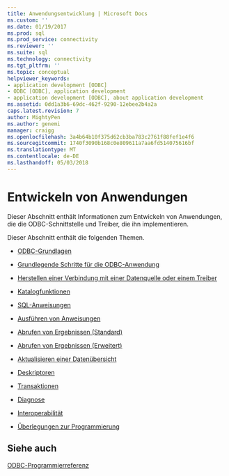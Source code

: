 ```yaml
---
title: Anwendungsentwicklung | Microsoft Docs
ms.custom: ''
ms.date: 01/19/2017
ms.prod: sql
ms.prod_service: connectivity
ms.reviewer: ''
ms.suite: sql
ms.technology: connectivity
ms.tgt_pltfrm: ''
ms.topic: conceptual
helpviewer_keywords:
- application development [ODBC]
- ODBC [ODBC], application development
- application development [ODBC], about application development
ms.assetid: 0dd1a3b6-69dc-462f-9290-12ebee2b4a2a
caps.latest.revision: 7
author: MightyPen
ms.author: genemi
manager: craigg
ms.openlocfilehash: 3a4b64b10f375d62cb3ba783c2761f88fef1e4f6
ms.sourcegitcommit: 1740f3090b168c0e809611a7aa6fd514075616bf
ms.translationtype: MT
ms.contentlocale: de-DE
ms.lasthandoff: 05/03/2018
---
```

# <a name="developing-applications"></a>Entwickeln von Anwendungen
Dieser Abschnitt enthält Informationen zum Entwickeln von Anwendungen, die die ODBC-Schnittstelle und Treiber, die ihn implementieren.  
  
 Dieser Abschnitt enthält die folgenden Themen.  
  
-   [ODBC-Grundlagen](../../../odbc/reference/develop-app/odbc-fundamentals.md)  
  
-   [Grundlegende Schritte für die ODBC-Anwendung](../../../odbc/reference/develop-app/basic-odbc-application-steps.md)  
  
-   [Herstellen einer Verbindung mit einer Datenquelle oder einem Treiber](../../../odbc/reference/develop-app/connecting-to-a-data-source-or-driver.md)  
  
-   [Katalogfunktionen](../../../odbc/reference/develop-app/catalog-functions.md)  
  
-   [SQL-Anweisungen](../../../odbc/reference/develop-app/sql-statements.md)  
  
-   [Ausführen von Anweisungen](../../../odbc/reference/develop-app/executing-statements-odbc.md)  
  
-   [Abrufen von Ergebnissen (Standard)](../../../odbc/reference/develop-app/retrieving-results-basic.md)  
  
-   [Abrufen von Ergebnissen (Erweitert)](../../../odbc/reference/develop-app/retrieving-results-advanced.md)  
  
-   [Aktualisieren einer Datenübersicht](../../../odbc/reference/develop-app/updating-data-overview.md)  
  
-   [Deskriptoren](../../../odbc/reference/develop-app/descriptors.md)  
  
-   [Transaktionen](../../../odbc/reference/develop-app/transactions-odbc.md)  
  
-   [Diagnose](../../../odbc/reference/develop-app/diagnostics.md)  
  
-   [Interoperabilität](../../../odbc/reference/develop-app/interoperability.md)  
  
-   [Überlegungen zur Programmierung](../../../odbc/reference/develop-app/programming-considerations.md)  
  
## <a name="see-also"></a>Siehe auch  
 [ODBC-Programmierreferenz](../../../odbc/reference/odbc-programmer-s-reference.md)
